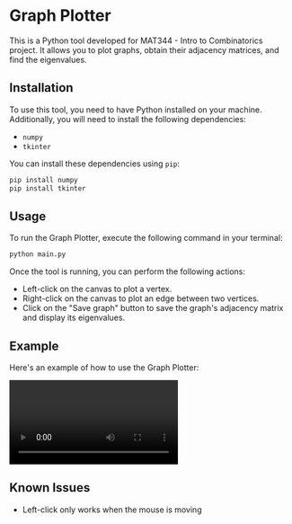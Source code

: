 # Graph Plotter

This is a Python tool developed for MAT344 - Intro to Combinatorics project. It allows you to plot graphs, obtain their adjacency matrices, and find the eigenvalues.

## Installation

To use this tool, you need to have Python installed on your machine. Additionally, you will need to install the following dependencies:

- `numpy`
- `tkinter`

You can install these dependencies using `pip`:

```bash
pip install numpy
pip install tkinter
```

## Usage

To run the Graph Plotter, execute the following command in your terminal:

```bash
python main.py
```

Once the tool is running, you can perform the following actions:

- Left-click on the canvas to plot a vertex.
- Right-click on the canvas to plot an edge between two vertices.
- Click on the "Save graph" button to save the graph's adjacency matrix and display its eigenvalues.

## Example

Here's an example of how to use the Graph Plotter:

![](src/demo.mov)

## Known Issues
- Left-click only works when the mouse is moving
